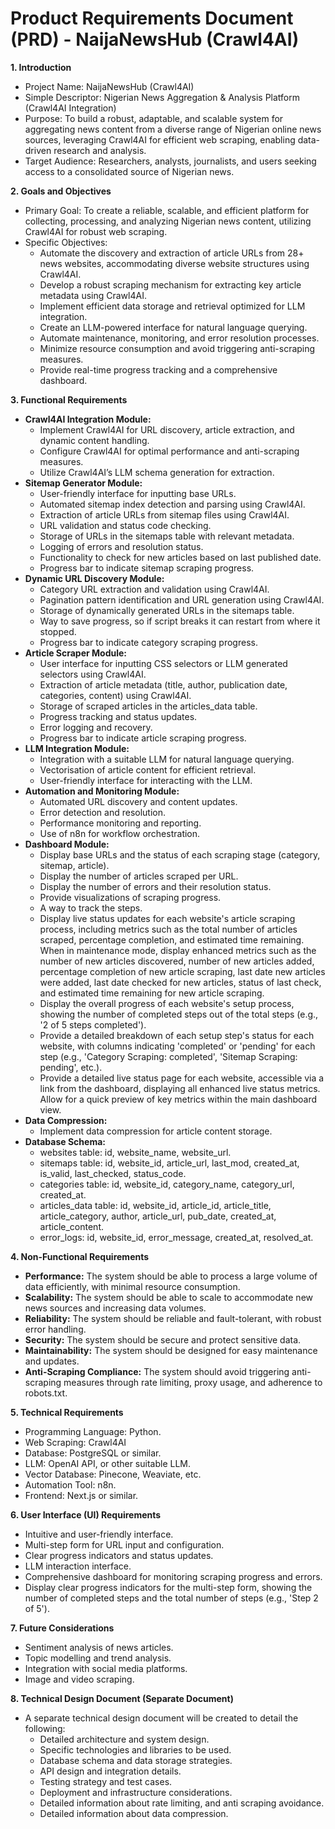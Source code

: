# Product Requirements Document (PRD) \- NaijaNewsHub (Crawl4AI)

**1\. Introduction**

* Project Name: NaijaNewsHub (Crawl4AI)  
* Simple Descriptor: Nigerian News Aggregation & Analysis Platform (Crawl4AI Integration)  
* Purpose: To build a robust, adaptable, and scalable system for aggregating news content from a diverse range of Nigerian online news sources, leveraging Crawl4AI for efficient web scraping, enabling data-driven research and analysis.  
* Target Audience: Researchers, analysts, journalists, and users seeking access to a consolidated source of Nigerian news.

**2\. Goals and Objectives**

* Primary Goal: To create a reliable, scalable, and efficient platform for collecting, processing, and analyzing Nigerian news content, utilizing Crawl4AI for robust web scraping.  
* Specific Objectives:  
  * Automate the discovery and extraction of article URLs from 28+ news websites, accommodating diverse website structures using Crawl4AI.  
  * Develop a robust scraping mechanism for extracting key article metadata using Crawl4AI.  
  * Implement efficient data storage and retrieval optimized for LLM integration.  
  * Create an LLM-powered interface for natural language querying.  
  * Automate maintenance, monitoring, and error resolution processes.  
  * Minimize resource consumption and avoid triggering anti-scraping measures.  
  * Provide real-time progress tracking and a comprehensive dashboard.

**3\. Functional Requirements**

* **Crawl4AI Integration Module:**  
  * Implement Crawl4AI for URL discovery, article extraction, and dynamic content handling.  
  * Configure Crawl4AI for optimal performance and anti-scraping measures.  
  * Utilize Crawl4AI’s LLM schema generation for extraction.  
* **Sitemap Generator Module:**  
  * User-friendly interface for inputting base URLs.  
  * Automated sitemap index detection and parsing using Crawl4AI.  
  * Extraction of article URLs from sitemap files using Crawl4AI.  
  * URL validation and status code checking.  
  * Storage of URLs in the sitemaps table with relevant metadata.  
  * Logging of errors and resolution status.  
  * Functionality to check for new articles based on last published date.  
  * Progress bar to indicate sitemap scraping progress.  
* **Dynamic URL Discovery Module:**  
  * Category URL extraction and validation using Crawl4AI.  
  * Pagination pattern identification and URL generation using Crawl4AI.  
  * Storage of dynamically generated URLs in the sitemaps table.  
  * Way to save progress, so if script breaks it can restart from where it stopped.  
  * Progress bar to indicate category scraping progress.  
* **Article Scraper Module:**  
  * User interface for inputting CSS selectors or LLM generated selectors using Crawl4AI.  
  * Extraction of article metadata (title, author, publication date, categories, content) using Crawl4AI.  
  * Storage of scraped articles in the articles\_data table.  
  * Progress tracking and status updates.  
  * Error logging and recovery.  
  * Progress bar to indicate article scraping progress.  
* **LLM Integration Module:**  
  * Integration with a suitable LLM for natural language querying.  
  * Vectorisation of article content for efficient retrieval.  
  * User-friendly interface for interacting with the LLM.  
* **Automation and Monitoring Module:**  
  * Automated URL discovery and content updates.  
  * Error detection and resolution.  
  * Performance monitoring and reporting.  
  * Use of n8n for workflow orchestration.  
* **Dashboard Module:**  
  * Display base URLs and the status of each scraping stage (category, sitemap, article).  
  * Display the number of articles scraped per URL.  
  * Display the number of errors and their resolution status.  
  * Provide visualizations of scraping progress.  
  * A way to track the steps.  
  * Display live status updates for each website's article scraping process, including metrics such as the total number of articles scraped, percentage completion, and estimated time remaining. When in maintenance mode, display enhanced metrics such as the number of new articles discovered, number of new articles added, percentage completion of new article scraping, last date new articles were added, last date checked for new articles, status of last check, and estimated time remaining for new article scraping.  
  * Display the overall progress of each website's setup process, showing the number of completed steps out of the total steps (e.g., '2 of 5 steps completed').  
  * Provide a detailed breakdown of each setup step's status for each website, with columns indicating 'completed' or 'pending' for each step (e.g., 'Category Scraping: completed', 'Sitemap Scraping: pending', etc.).  
  * Provide a detailed live status page for each website, accessible via a link from the dashboard, displaying all enhanced live status metrics. Allow for a quick preview of key metrics within the main dashboard view.  
* **Data Compression:**  
  * Implement data compression for article content storage.  
* **Database Schema:**  
  * websites table: id, website\_name, website\_url.  
  * sitemaps table: id, website\_id, article\_url, last\_mod, created\_at, is\_valid, last\_checked, status\_code.  
  * categories table: id, website\_id, category\_name, category\_url, created\_at.  
  * articles\_data table: id, website\_id, article\_id, article\_title, article\_category, author, article\_url, pub\_date, created\_at, article\_content.  
  * error\_logs: id, website\_id, error\_message, created\_at, resolved\_at.

**4\. Non-Functional Requirements**

* **Performance:** The system should be able to process a large volume of data efficiently, with minimal resource consumption.  
* **Scalability:** The system should be able to scale to accommodate new news sources and increasing data volumes.  
* **Reliability:** The system should be reliable and fault-tolerant, with robust error handling.  
* **Security:** The system should be secure and protect sensitive data.  
* **Maintainability:** The system should be designed for easy maintenance and updates.  
* **Anti-Scraping Compliance:** The system should avoid triggering anti-scraping measures through rate limiting, proxy usage, and adherence to robots.txt.

**5\. Technical Requirements**

* Programming Language: Python.  
* Web Scraping: Crawl4AI  
* Database: PostgreSQL or similar.  
* LLM: OpenAI API, or other suitable LLM.  
* Vector Database: Pinecone, Weaviate, etc.  
* Automation Tool: n8n.  
* Frontend: Next.js or similar.

**6\. User Interface (UI) Requirements**

* Intuitive and user-friendly interface.  
* Multi-step form for URL input and configuration.  
* Clear progress indicators and status updates.  
* LLM interaction interface.  
* Comprehensive dashboard for monitoring scraping progress and errors.  
* Display clear progress indicators for the multi-step form, showing the number of completed steps and the total number of steps (e.g., 'Step 2 of 5').

**7\. Future Considerations**

* Sentiment analysis of news articles.  
* Topic modelling and trend analysis.  
* Integration with social media platforms.  
* Image and video scraping.

**8\. Technical Design Document (Separate Document)**

* A separate technical design document will be created to detail the following:  
  * Detailed architecture and system design.  
  * Specific technologies and libraries to be used.  
  * Database schema and data storage strategies.  
  * API design and integration details.  
  * Testing strategy and test cases.  
  * Deployment and infrastructure considerations.  
  * Detailed information about rate limiting, and anti scraping avoidance.  
  * Detailed information about data compression.